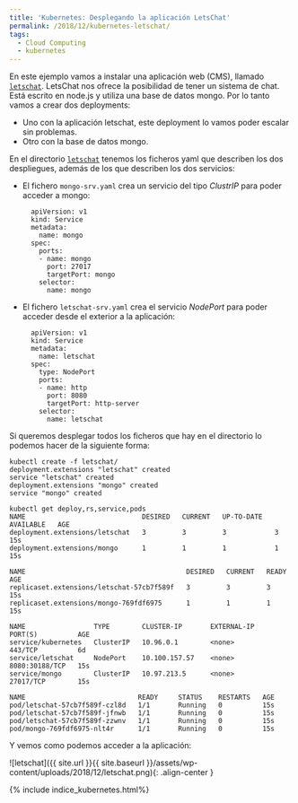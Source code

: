 ```yaml
---
title: 'Kubernetes: Desplegando la aplicación LetsChat'
permalink: /2018/12/kubernetes-letschat/
tags:
  - Cloud Computing
  - kubernetes
---
```


En este ejemplo vamos a instalar una aplicación web (CMS), llamado [`letschat`](https://github.com/sdelements/lets-chat/wiki). LetsChat nos ofrece la posibilidad de tener un sistema de chat. Está escrito en node.js y utiliza una base de datos mongo.  Por lo tanto vamos a crear dos deployments:

* Uno con la aplicación letschat, este deployment lo vamos poder escalar sin problemas.
* Otro con la base de datos mongo.

En el directorio [`letschat`](https://github.com/josedom24/kubernetes/tree/master/ejemplos/letschat) tenemos los ficheros yaml que describen los dos despliegues, además de los que describen los dos servicios:

* El fichero `mongo-srv.yaml` crea un servicio del tipo *ClustrIP* para poder acceder a mongo:

        apiVersion: v1
        kind: Service
        metadata:
          name: mongo
        spec:
          ports:
          - name: mongo
            port: 27017
            targetPort: mongo
          selector:
            name: mongo

* El fichero `letschat-srv.yaml` crea el servicio *NodePort* para poder acceder desde el exterior a la aplicación:

        apiVersion: v1
        kind: Service
        metadata:
          name: letschat
        spec:
          type: NodePort
          ports:
          - name: http
            port: 8080
            targetPort: http-server
          selector:
            name: letschat

<!--more-->

Si queremos desplegar todos los ficheros que hay en el directorio lo podemos hacer de la siguiente forma:

    kubectl create -f letschat/
    deployment.extensions "letschat" created
    service "letschat" created
    deployment.extensions "mongo" created
    service "mongo" created
    
    kubectl get deploy,rs,service,pods
    NAME                             DESIRED   CURRENT   UP-TO-DATE   AVAILABLE   AGE
    deployment.extensions/letschat   3         3         3            3           15s
    deployment.extensions/mongo      1         1         1            1           15s

    NAME                                        DESIRED   CURRENT   READY     AGE
    replicaset.extensions/letschat-57cb7f589f   3         3         3         15s
    replicaset.extensions/mongo-769fdf6975      1         1         1         15s

    NAME                 TYPE        CLUSTER-IP       EXTERNAL-IP   PORT(S)          AGE
    service/kubernetes   ClusterIP   10.96.0.1        <none>        443/TCP          6d
    service/letschat     NodePort    10.100.157.57    <none>        8080:30188/TCP   15s
    service/mongo        ClusterIP   10.97.213.5      <none>        27017/TCP        15s

    NAME                            READY     STATUS    RESTARTS   AGE
    pod/letschat-57cb7f589f-czl8d   1/1       Running   0          15s
    pod/letschat-57cb7f589f-jfnwb   1/1       Running   0          15s
    pod/letschat-57cb7f589f-zzwnv   1/1       Running   0          15s
    pod/mongo-769fdf6975-nlt4r      1/1       Running   0          15s

Y vemos como podemos acceder a la aplicación:

![letschat]({{ site.url }}{{ site.baseurl }}/assets/wp-content/uploads/2018/12/letschat.png){: .align-center }

{% include indice_kubernetes.html%}